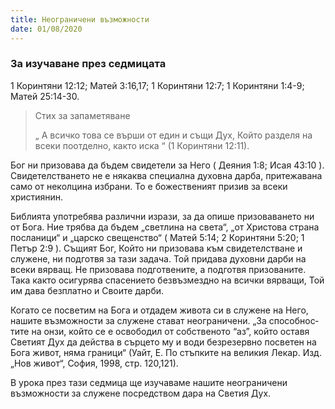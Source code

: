 ```yaml
---
title: Неограничени възможности
date: 01/08/2020
---
```


### За изучаване през седмицата
1 Коринтяни 12:12; Матей 3:16,17; 1 Коринтяни 12:7; 1 Коринтяни 1:4-9; Матей 25:14-30.

> <p>Стих за запаметяване</p>
> „ А всичко това се върши от един и същи Дух, Който разделя на всеки поотделно, както иска “ (1 Коринтяни 12:11).

Бог ни призовава да бъдем свидетели за Него ( Деяния 1:8; Исая 43:10 ). Свидетелстването не е някаква специална духовна дарба, притежавана само от неколцина избрани. То е божественият призив за всеки християнин.

Библията употребява различни изрази, за да опише призоваването ни от Бога. Ние трябва да бъдем „светлина на света“, „от Христова страна посланици“ и „царско свещенство“ ( Матей 5:14; 2 Коринтяни 5:20; 1 Петър 2:9 ). Същият Бог, Който ни призовава към свидетелстване и служене, ни подготвя за тази задача. Той придава духовни дарби на всеки вярващ. Не призовава подготвените, а подготвя призованите. Така както осигурява спасението безвъзмездно на всички вярващи, Той им дава безплатно и Своите дарби.

Когато се посветим на Бога и отдадем живота си в служене на Него, нашите възможности за служене стават неограничени. „За спо­соб­нос­ти­те на он­зи, кой­то се е ос­во­бо­дил от собственото “аз”, кой­то ос­та­вя Све­ти­ят Дух да дейс­т­ва в сър­це­то му и води безрезервно пос­ве­тен на Бо­га жи­вот, ня­ма гра­ни­ци“ (Уайт, Е. По стъпките на великия Лекар. Изд. „Нов живот“, София, 1998, стр. 120,121).

В урока през тази седмица ще изучаваме нашите неограничени възможности за служене посредством дара на Светия Дух.